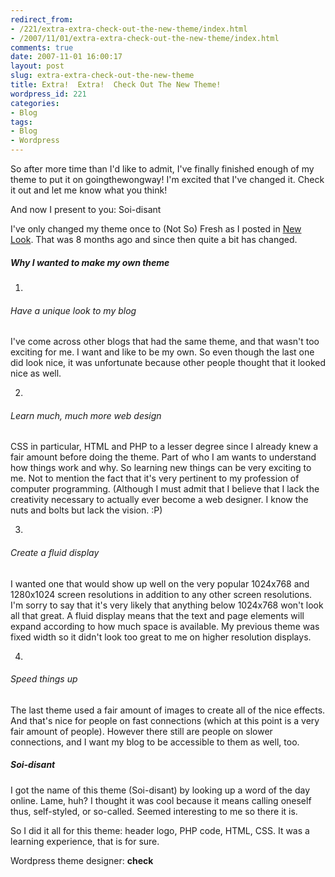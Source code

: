 ```yaml
---
redirect_from:
- /221/extra-extra-check-out-the-new-theme/index.html
- /2007/11/01/extra-extra-check-out-the-new-theme/index.html
comments: true
date: 2007-11-01 16:00:17
layout: post
slug: extra-extra-check-out-the-new-theme
title: Extra!  Extra!  Check Out The New Theme!
wordpress_id: 221
categories:
- Blog
tags:
- Blog
- Wordpress
---
```


So after more time than I'd like to admit, I've finally finished enough of my theme to put it on goingthewongway!  I'm excited that I've changed it.  Check it out and let me know what you think!

And now I present to you: Soi-disant

I've only changed my theme once to (Not So) Fresh as I posted in [New Look](http://www.goingthewongway.com/2007/02/09/new-look/).  That was 8 months ago and since then quite a bit has changed.



##### Why I wanted to make my own theme







  1. 


###### Have a unique look to my blog


I've come across other blogs that had the same theme, and that wasn't too exciting for me.  I want and like to be my own.  So even though the last one did look nice, it was unfortunate because other people thought that it looked nice as well.



  2. 


###### Learn much, much more web design


CSS in particular, HTML and PHP to a lesser degree since I already knew a fair amount before doing the theme.  Part of who I am wants to understand how things work and why.  So learning new things can be very exciting to me.  Not to mention the fact that it's very pertinent to my profession of computer programming.  (Although I must admit that I believe that I lack the creativity necessary to actually ever become a web designer.  I know the nuts and bolts but lack the vision.  :P)



  3. 


###### Create a fluid display


I wanted one that would show up well on the very popular 1024x768 and 1280x1024 screen resolutions in addition to any other screen resolutions.  I'm sorry to say that it's very likely that anything below 1024x768 won't look all that great.  A fluid display means that the text and page elements will expand according to how much space is available.  My previous theme was fixed width so it didn't look too great to me on higher resolution displays.



  4. 


###### Speed things up


The last theme used a fair amount of images to create all of the nice effects.  And that's nice for people on fast connections (which at this point is a very fair amount of people).  However there still are people on slower connections, and I want my blog to be accessible to them as well, too.






##### Soi-disant



I got the name of this theme (Soi-disant) by looking up a word of the day online.  Lame, huh?  I thought it was cool because it means calling oneself thus, self-styled, or so-called.  Seemed interesting to me so there it is.

So I did it all for this theme: header logo, PHP code, HTML, CSS.  It was a learning experience, that is for sure.

Wordpress theme designer: **check**
